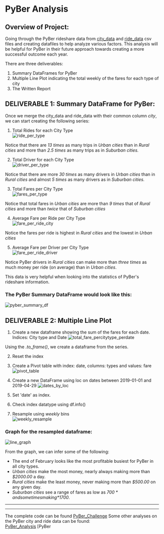 # PyBer Analysis

## Overview of Project:

Going through the PyBer rideshare data from [city_data](https://github.com/SoumyaAbraham/PyBer_Analysis/blob/main/Resources/city_data.csv) and [ride_data](https://github.com/SoumyaAbraham/PyBer_Analysis/blob/main/Resources/ride_data.csv) csv files and creating datafiles to help analyze various factors. This analysis will be helpful for PyBer in their future approach towards creating a more successful outcome each year.

There are three deliverables:  

  1. Summary DataFrames for PyBer  
  2. Multiple Line Plot indicating the total weekly of the fares for each type of city
  3. The Written Report  

## DELIVERABLE 1: Summary DataFrame for PyBer:  

Once we merge the city_data and ride_data with their common column *city*, we can start creating the following series:  

  1. Total Rides for each City Type  
  ![ride_per_type](https://github.com/SoumyaAbraham/PyBer_Analysis/blob/main/Screenshots/total_rides_by_city_type.png)

  Notice that there are _13 times_ as many trips in *Urban cities* than in *Rural cities* and more than _2.5 times_ as many trips as in *Suburban cities.*
  
  2. Total Driver for each City Type  
  ![driver_per_type](https://github.com/SoumyaAbraham/PyBer_Analysis/blob/main/Screenshots/total_drivers_by_city_type.png)
  
  Notice that there are more _30 times_ as many drivers in *Urban cities* than in *Rural cities* and almost _5 times_ as many drivers as in *Suburban cities.*
  
  3. Total Fares per City Type  
  ![fares_per_type](https://github.com/SoumyaAbraham/PyBer_Analysis/blob/main/Screenshots/total_fares_by_city_type.png)
  
  Notice that total fares in *Urban cities* are more than _9 times_ that of *Rural cities* and more than _twice_ that of *Suburban cities*
  
  4. Average Fare per Ride per City Type  
  ![fare_per_ride_city](https://github.com/SoumyaAbraham/PyBer_Analysis/blob/main/Screenshots/avg_fares_per_ride_by_city_type.png)
  
  Notice the fares per ride is highest in *Rural cities* and the lowest in *Urban cities*
  
  5. Average Fare per Driver per City Type  
  ![fare_per_ride_driver](https://github.com/SoumyaAbraham/PyBer_Analysis/blob/main/Screenshots/av_fare_per_driver_by_city_type.png)
  
  Notice PyBer drivers in *Rural cities* can make more than _three times_ as much money per ride (on average) than in *Urban cities*.  
  
 
 This data is very helpful when looking into the statistics of PyBer's rideshare information. 
 
### The PyBer Summary DataFrame would look like this:  

![pyber_summary_df](https://github.com/SoumyaAbraham/PyBer_Analysis/blob/main/Screenshots/pyber_summary_df.png)  

## DELIVERABLE 2: Multiple Line Plot  

1. Create a new dataframe showing the sum of the fares for each date. Indices: City type and Date
![total_fare_percitytype_perdate](https://github.com/SoumyaAbraham/PyBer_Analysis/blob/main/Screenshots/fare_by_city_sum_by_date.png)

Using the *.to_frame()*, we create a dataframe from the series.

2. Reset the index 
3. Create a Pivot table with index: date, columns: types and values: fare
![pivot_table](https://github.com/SoumyaAbraham/PyBer_Analysis/blob/main/Screenshots/fare_by_city_pivot.png)  

4. Create a new DataFrame using loc on dates between 2019-01-01 and 2019-04-29
![dates_by_loc](https://github.com/SoumyaAbraham/PyBer_Analysis/blob/main/Screenshots/dates_by_loc.png)

5. Set 'date' as index.    
6. Check index datatype using df.info()    

7. Resample using _weekly_ bins  
![weekly_resample](https://github.com/SoumyaAbraham/PyBer_Analysis/blob/main/Screenshots/resample-weekly.png)  


### Graph for the resampled dataframe:  

![line_graph](https://github.com/SoumyaAbraham/PyBer_Analysis/blob/main/Analysis/Pyber_fare_summary.png)

From the graph, we can infer some of the following:  

  * The end of February looks like the most profitable busiest for PyBer in all city types.
  * _Urban cities_ make the most money, nearly always making more than *$2000.00* a day.
  * _Rural cities_ make the least money, never making more than *$500.00* on any given day.
  * _Suburban cities_ see a range of fares as low as *$700* and sometimes making *$1700*. 

-------
-------

The complete code can be found [PyBer_Challenge](https://github.com/SoumyaAbraham/PyBer_Analysis/blob/main/PyBer_Challenge.ipynb)
Some other analyses on the PyBer city and ride data can be found:  
[PyBer_Analysis](https://github.com/SoumyaAbraham/PyBer_Analysis/blob/main/PyBer_Analysis.ipynb)
[PyBer


